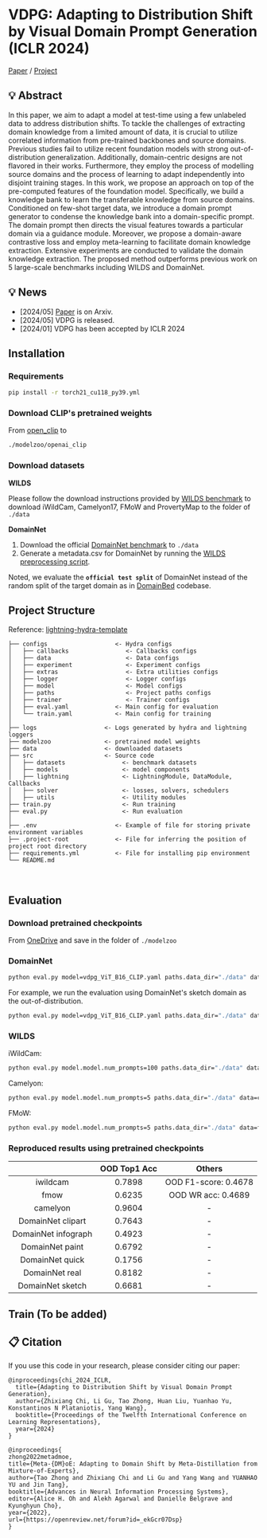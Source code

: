 # VDPG: Adapting to Distribution Shift by Visual Domain Prompt Generation (ICLR 2024)
[Paper](https://openreview.net/forum?id=sSaN4gxuEf&referrer=%5BAuthor%20Console%5D(%2Fgroup%3Fid%3DICLR.cc%2F2024%2FConference%2FAuthors%23your-submissions))  / [Project](https://chi-chi-zx.github.io/VDPG_ICLR24/)

## 💡 Abstract
In this paper, we aim to adapt a model at test-time using a few unlabeled data to address distribution shifts. To tackle the challenges of extracting domain knowledge from a limited amount of data, it is crucial to utilize correlated information from pre-trained backbones and source domains. Previous studies fail to utilize recent foundation models with strong out-of-distribution generalization. Additionally, domain-centric designs are not flavored in their works. Furthermore, they employ the process of modelling source domains and the process of learning to adapt independently into disjoint training stages. In this work, we propose an approach on top of the pre-computed features of the foundation model. Specifically, we build a knowledge bank to learn the transferable knowledge from source domains. Conditioned on few-shot target data, we introduce a domain prompt generator to condense the knowledge bank into a domain-specific prompt. The domain prompt then directs the visual features towards a particular domain via a guidance module. Moreover, we propose a domain-aware contrastive loss and employ meta-learning to facilitate domain knowledge extraction. Extensive experiments are conducted to validate the domain knowledge extraction. The proposed method outperforms previous work on 5 large-scale benchmarks including WILDS and DomainNet.

## 💡 News
- [2024/05] [Paper](https://arxiv.org/abs/2405.02797) is on Arxiv.
- [2024/05] VDPG is released.
- [2024/01] VDPG has been accepted by ICLR 2024

## Installation
### Requirements
```bash
pip install -r torch21_cu118_py39.yml
```

### Download CLIP's pretrained weights
From [open_clip](https://github.com/mlfoundations/open_clip/blob/main/docs/PRETRAINED.md) to 
```bash
./modelzoo/openai_clip
```
### Download datasets
**WILDS**

Please follow the download instructions provided by [WILDS benchmark](https://github.com/p-lambda/wilds/) to download iWildCam, Camelyon17, FMoW and ProvertyMap to the folder of `./data`

**DomainNet**

1. Download the official [DomainNet benchmark](http://ai.bu.edu/M3SDA/) to `./data`
2. Generate a metadata.csv for DomainNet by running the [WILDS preprocessing script](https://github.com/p-lambda/wilds/blob/472677590de351857197a9bf24958838c39c272b/dataset_preprocessing/domainnet/generate_metadata.py).

Noted, we evaluate the **`official test split`** of DomainNet instead of the random split of the target domain as in [DomainBed](https://github.com/facebookresearch/DomainBed) codebase.

## Project Structure
Reference: [lightning-hydra-template](https://github.com/ashleve/lightning-hydra-template/)

```
├── configs                   <- Hydra configs
│   ├── callbacks                <- Callbacks configs
│   ├── data                     <- Data configs
│   ├── experiment               <- Experiment configs
│   ├── extras                   <- Extra utilities configs
│   ├── logger                   <- Logger configs
│   ├── model                    <- Model configs
│   ├── paths                    <- Project paths configs
│   ├── trainer                  <- Trainer configs
│   ├── eval.yaml             <- Main config for evaluation
│   └── train.yaml            <- Main config for training
│
├── logs                   <- Logs generated by hydra and lightning loggers
├── modelzoo               <- pretrained model weights
├── data                   <- downloaded datasets
├── src                    <- Source code
│   ├── datasets                <- benchmark datasets
│   ├── models                  <- model components
│   ├── lightning               <- LightningModule, DataModule, Callbacks
│   ├── solver                  <- losses, solvers, schedulers
│   ├── utils                   <- Utility modules
├── train.py                    <- Run training
├── eval.py                     <- Run evaluation
│
├── .env                      <- Example of file for storing private environment variables
├── .project-root             <- File for inferring the position of project root directory
├── requirements.yml          <- File for installing pip environment
└── README.md
```
<br>

## Evaluation
### Download pretrained checkpoints 
From [OneDrive](https://utoronto-my.sharepoint.com/my?id=%2Fpersonal%2Fzhixiang%5Fchi%5Fmail%5Futoronto%5Fca%2FDocuments%2FICLR24%5FVDPG&ga=1) and save in the folder of `./modelzoo`

### DomainNet
```bash
python eval.py model=vdpg_ViT_B16_CLIP.yaml paths.data_dir="./data" data=<data_name> ckpt_path=./modelzoo/<ckpt_name>
```

For example, we run the evaluation using DomainNet's sketch domain as the out-of-distribution.
```bash
python eval.py model=vdpg_ViT_B16_CLIP.yaml paths.data_dir="./data" data=domainnet_sketch_contrastive.yaml ckpt_path=./modelzoo/domainnet_sketch.ckpt
```
### WILDS
iWildCam: 
``` bash
python eval.py model.model.num_prompts=100 paths.data_dir="./data" data=iwild_contrastive ckpt_path=./modelzoo/iWildCam.ckpt
```

Camelyon: 
``` bash
python eval.py model.model.num_prompts=5 paths.data_dir="./data" data=camelyon17_contrastive ckpt_path=./modelzoo/Camelyon.ckpt
```

FMoW: 
``` bash
python eval.py model.model.num_prompts=5 paths.data_dir="./data" data=fmow_contrastive ckpt_path=./modelzoo/FMoW.ckpt
```

### Reproduced results using pretrained checkpoints 
|                     | OOD Top1 Acc |  Others      |
|:-------------------:|:------------:|:------------:|
|       iwildcam      |    0.7898    |    OOD F1-score: 0.4678    |
|         fmow        |    0.6235    |    OOD WR acc: 0.4689    |
|       camelyon      |    0.9604    |       -      |
|  DomainNet clipart  |    0.7643    |       -      |
| DomainNet infograph |    0.4923    |       -      |
|   DomainNet paint   |    0.6792    |       -      |
|   DomainNet quick   |    0.1756    |       -      |
|    DomainNet real   |    0.8182    |       -      |
|   DomainNet sketch  |    0.6681    |       -      |


## Train (To be added)

## <a name="cite"/> :clipboard: Citation

If you use this code in your research, please consider citing our paper:
```
@inproceedings{chi_2024_ICLR,
  title={Adapting to Distribution Shift by Visual Domain Prompt Generation},
  author={Zhixiang Chi, Li Gu, Tao Zhong, Huan Liu, Yuanhao Yu, Konstantinos N Plataniotis, Yang Wang},
  booktitle={Proceedings of the Twelfth International Conference on Learning Representations},
  year={2024}
}

@inproceedings{
zhong2022metadmoe,
title={Meta-{DM}oE: Adapting to Domain Shift by Meta-Distillation from Mixture-of-Experts},
author={Tao Zhong and Zhixiang Chi and Li Gu and Yang Wang and YUANHAO YU and Jin Tang},
booktitle={Advances in Neural Information Processing Systems},
editor={Alice H. Oh and Alekh Agarwal and Danielle Belgrave and Kyunghyun Cho},
year={2022},
url={https://openreview.net/forum?id=_ekGcr07Dsp}
}
```

